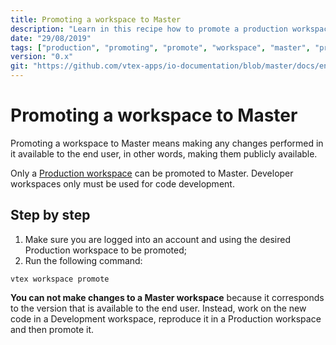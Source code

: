 ```yaml
---
title: Promoting a workspace to Master
description: "Learn in this recipe how to promote a production workspace to master and make your new configurations finally available to the end user."
date: "29/08/2019"
tags: ["production", "promoting", "promote", "workspace", "master", "production-mode"]
version: "0.x"
git: "https://github.com/vtex-apps/io-documentation/blob/master/docs/en/Recipes/store/promoting-a-workspace-to-master.md"
---
```


# Promoting a workspace to Master

Promoting a workspace to Master means making any changes performed in it available to the end user, in other words, making them publicly available.

Only a [Production workspace](https://vtex.io/docs/recipes/development/creating-a-production-workspace) can be promoted to Master. Developer workspaces only must be used for code development. 

## Step by step

1. Make sure you are logged into an account and using the desired Production workspace to be promoted;
2. Run the following command:

`vtex workspace promote`

<div class="alert alert-warning">
<strong>You can not make changes to a Master workspace</strong> because it corresponds to the version that is available to the end user. Instead, work on the new code in a Development workspace, reproduce it in a Production workspace and then promote it. 
</div>
